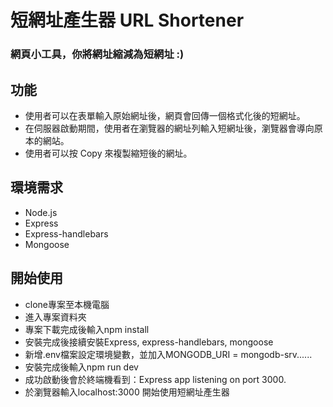 # 短網址產生器 URL Shortener
### 網頁小工具，你將網址縮減為短網址 :)


## 功能
- 使用者可以在表單輸入原始網址後，網頁會回傳一個格式化後的短網址。
- 在伺服器啟動期間，使用者在瀏覽器的網址列輸入短網址後，瀏覽器會導向原本的網站。
- 使用者可以按 Copy 來複製縮短後的網址。

## 環境需求
- Node.js
- Express
- Express-handlebars
- Mongoose

## 開始使用
- clone專案至本機電腦
- 進入專案資料夾
- 專案下載完成後輸入npm install
- 安裝完成後接續安裝Express, express-handlebars, mongoose
- 新增.env檔案設定環境變數，並加入MONGODB_URI = mongodb-srv......
- 安裝完成後輸入npm run dev
- 成功啟動後會於終端機看到：Express app listening on port 3000.
- 於瀏覽器輸入localhost:3000 開始使用短網址產生器